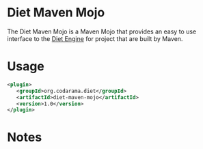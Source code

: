 Diet Maven Mojo
============

The Diet Maven Mojo is a Maven Mojo that provides an easy to use interface to the [Diet Engine](https://github.com/codarama/Diet-engine) for project that are built by Maven.

# Usage

```xml
<plugin>
   <groupId>org.codarama.diet</groupId>
   <artifactId>diet-maven-mojo</artifactId>
   <version>1.0</version>
</plugin>
```

# Notes
